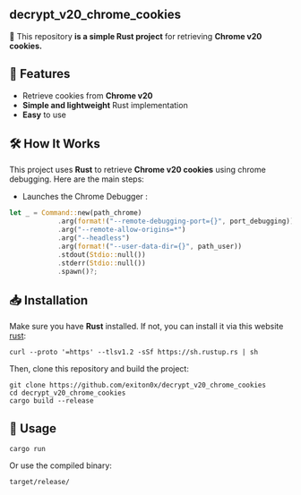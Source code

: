 ## decrypt_v20_chrome_cookies
🚀 This repository **is a simple Rust project** for retrieving **Chrome v20 cookies.**

## 📌 Features
- Retrieve cookies from **Chrome v20**
- **Simple and lightweight** Rust implementation
- **Easy** to use

## 🛠️ How It Works
This project uses **Rust** to retrieve **Chrome v20 cookies** using chrome debugging. Here are the main steps:
- Launches the Chrome Debugger :
```rust
let _ = Command::new(path_chrome)
            .arg(format!("--remote-debugging-port={}", port_debugging))
            .arg("--remote-allow-origins=*")
            .arg("--headless")
            .arg(format!("--user-data-dir={}", path_user))
            .stdout(Stdio::null()) 
            .stderr(Stdio::null())
            .spawn()?;
```

## 📥 Installation
Make sure you have **Rust** installed. If not, you can install it via this website [rust](https://www.rust-lang.org/fr/tools/install):       
```
curl --proto '=https' --tlsv1.2 -sSf https://sh.rustup.rs | sh
```
Then, clone this repository and build the project:
```
git clone https://github.com/exiton0x/decrypt_v20_chrome_cookies
cd decrypt_v20_chrome_cookies
cargo build --release
```

## 🚀 Usage
```
cargo run
```
Or use the compiled binary:
```
target/release/
```

